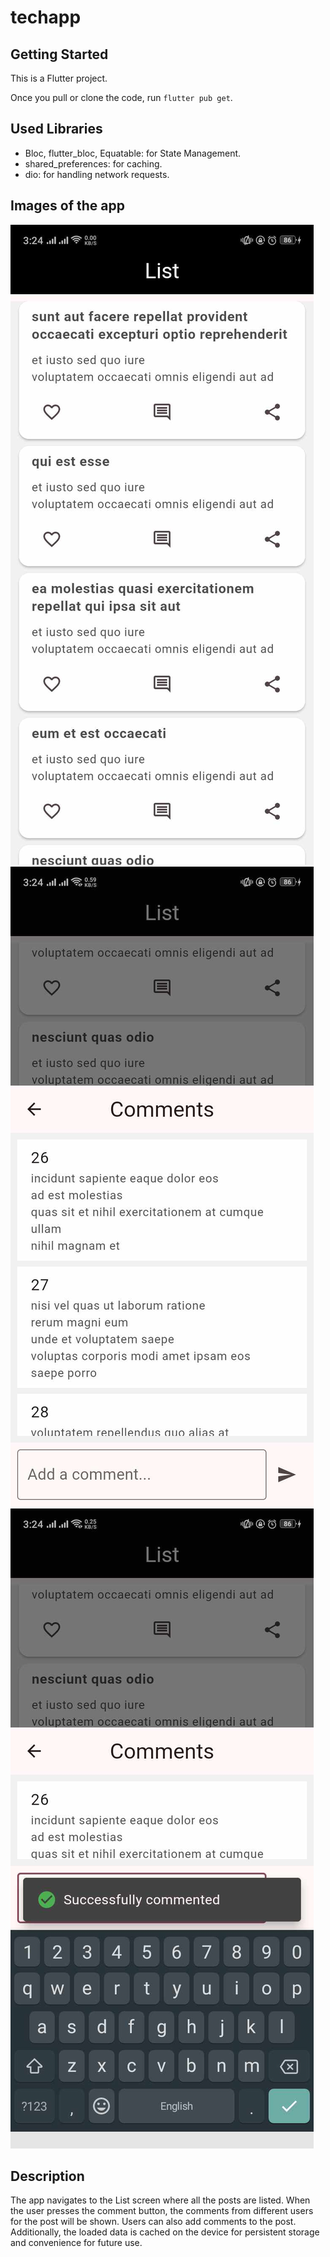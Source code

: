 # techapp

## Getting Started

This is a Flutter project.

Once you pull or clone the code, run `flutter pub get`.

## Used Libraries

- Bloc, flutter_bloc, Equatable: for State Management.
- shared_preferences: for caching.
- dio: for handling network requests.

## Images of the app

![List Screen](lib/Images/450510417_1031123385290113_2179284442160146143_n.jpg)
![Detail Screen](lib/Images/449830967_820278419828874_4658793727965046953_n.jpg)
![Comment Post](lib/Images/449174396_798051295488376_772087360391506246_n.jpg)

## Description

The app navigates to the List screen where all the posts are listed. When the user presses the comment button, the comments from different users for the post will be shown. Users can also add comments to the post. Additionally, the loaded data is cached on the device for persistent storage and convenience for future use.
